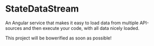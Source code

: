 StateDataStream
===============

An Angular service that makes it easy to load data from multiple API-sources and then execute your code, with all data nicely loaded.

This project will be bowerified as soon as possible!
